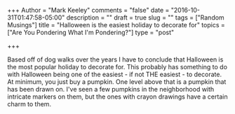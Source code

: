 +++
Author = "Mark Keeley"
comments = "false"
date = "2016-10-31T01:47:58-05:00"
description = ""
draft = true
slug = ""
tags = ["Random Musings"]
title = "Halloween is the easiest holiday to decorate for"
topics = ["Are You Pondering What I'm Pondering?"]
type = "post"

+++

Based off of dog walks over the years I have to conclude that Halloween is the most popular holiday to decorate for. This probably has something to do with Halloween being one of the easiest - if not THE easiest - to decorate. At minimum, you just buy a pumpkin. One level above that is a pumpkin that has been drawn on. I've seen a few pumpkins in the neighborhood with intricate markers on them, but the ones with crayon drawings have a certain charm to them.
